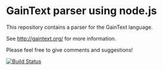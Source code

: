 
GainText parser using node.js
=============================

This repository contains a parser for the GainText language.

See http://gaintext.org/ for more information.

Please feel free to give comments and suggestions!

[![Build Status](https://travis-ci.org/gaintext/gaintext.js.svg?branch=master)](https://travis-ci.org/gaintext/gaintext.js)
